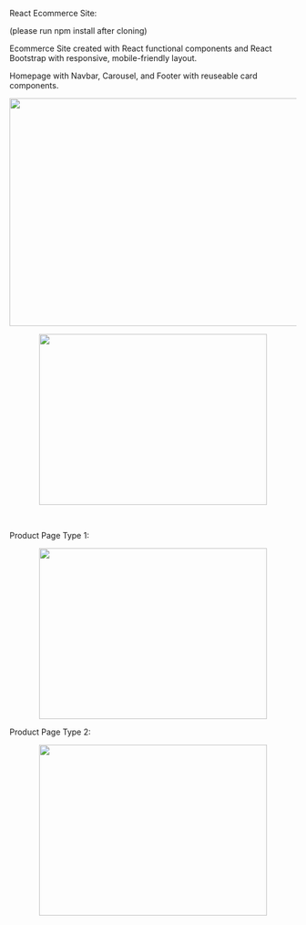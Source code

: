 React Ecommerce Site: 

(please run npm install after cloning)

Ecommerce Site created with React functional components and React Bootstrap with responsive, mobile-friendly layout.

Homepage with Navbar, Carousel, and Footer with reuseable card components. 
<p align="center">
  <img width="550" height="400" src="https://user-images.githubusercontent.com/93021938/190177408-ddcee113-6708-48f5-915b-0e43ee904290.png">
</p>

<p align="center">
  <img width="400" height="300" src="https://user-images.githubusercontent.com/93021938/190177759-fc1038f5-ca96-4196-8cf2-e8947dd8a05c.png">
</p>
<br />

Product Page Type 1: 
<p align="center">
  <img width="400" height="300" src="https://user-images.githubusercontent.com/93021938/190178073-2d4f05c4-632e-4839-affa-603ea820c867.png">
</p>

Product Page Type 2: 
<p align="center">
  <img width="400" height="300" src="https://user-images.githubusercontent.com/93021938/190178195-6ba30e8c-06d6-40e2-8c6a-34b8c5454a2c.png">
</p>

